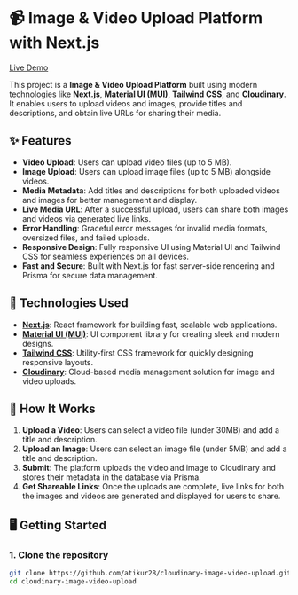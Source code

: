 # 📹 Image & Video Upload Platform with Next.js

[Live Demo](https://cloudinary-image-video-upload-28.vercel.app)

This project is a **Image & Video Upload Platform** built using modern technologies like **Next.js**, **Material UI (MUI)**, **Tailwind CSS**, and **Cloudinary**. It enables users to upload videos and images, provide titles and descriptions, and obtain live URLs for sharing their media.

## ✨ Features

- **Video Upload**: Users can upload video files (up to 5 MB).
- **Image Upload**: Users can upload image files (up to 5 MB) alongside videos.
- **Media Metadata**: Add titles and descriptions for both uploaded videos and images for better management and display.
- **Live Media URL**: After a successful upload, users can share both images and videos via generated live links.
- **Error Handling**: Graceful error messages for invalid media formats, oversized files, and failed uploads.
- **Responsive Design**: Fully responsive UI using Material UI and Tailwind CSS for seamless experiences on all devices.
- **Fast and Secure**: Built with Next.js for fast server-side rendering and Prisma for secure data management.

## 🚀 Technologies Used

- **[Next.js](https://nextjs.org/docs)**: React framework for building fast, scalable web applications.
- **[Material UI (MUI)](https://mui.com/)**: UI component library for creating sleek and modern designs.
- **[Tailwind CSS](https://tailwindcss.com/)**: Utility-first CSS framework for quickly designing responsive layouts.
- **[Cloudinary](https://cloudinary.com/)**: Cloud-based media management solution for image and video uploads.

## 🎯 How It Works

1. **Upload a Video**: Users can select a video file (under 30MB) and add a title and description.
2. **Upload an Image**: Users can select an image file (under 5MB) and add a title and description.
3. **Submit**: The platform uploads the video and image to Cloudinary and stores their metadata in the database via Prisma.
4. **Get Shareable Links**: Once the uploads are complete, live links for both the images and videos are generated and displayed for users to share.

## 🖥️ Getting Started

### 1. Clone the repository

```bash
git clone https://github.com/atikur28/cloudinary-image-video-upload.git
cd cloudinary-image-video-upload
